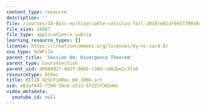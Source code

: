 ```yaml
---
content_type: resource
description: ''
file: /courses/18-02sc-multivariable-calculus-fall-2010/e01af945739058cba5135f225f36546c_MIT18_02SCF10Rec_60_300k.vtt
file_size: 16887
file_type: application/x-subrip
learning_resource_types: []
license: https://creativecommons.org/licenses/by-nc-sa/4.0/
ocw_type: OCWFile
parent_title: 'Session 84: Divergence Theorem'
parent_type: CourseSection
parent_uid: d088492f-402f-9db5-c30d-cd82be2c37a6
resourcetype: Other
title: MIT18_02SCF10Rec_60_300k.srt
uid: e01af945-7390-58cb-a513-5f225f36546c
video_metadata:
  youtube_id: null
---
```

